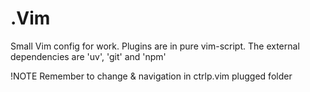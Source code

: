 # .Vim

Small Vim config for work. Plugins are in pure vim-script.
The external dependencies are 'uv', 'git' and 'npm'

!NOTE
Remember to change <c-j> & <c-k> navigation in ctrlp.vim plugged folder
